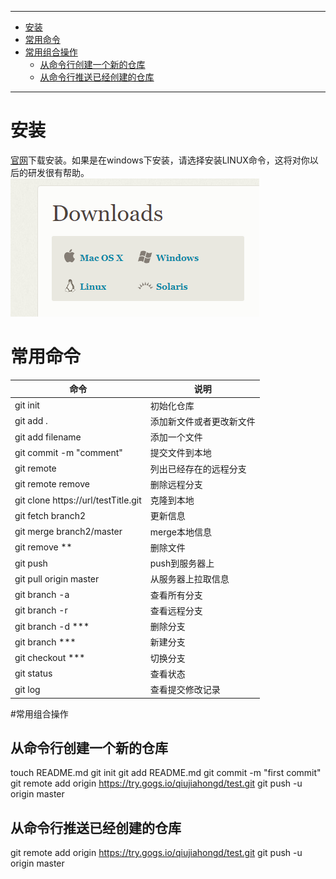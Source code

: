 
---
<!-- @import "[TOC]" {cmd="toc" depthFrom=1 depthTo=6 orderedList=false} -->
<!-- code_chunk_output -->

* [安装](#安装)
* [常用命令](#常用命令)
* [常用组合操作](#常用组合操作)
	* [从命令行创建一个新的仓库](#从命令行创建一个新的仓库)
	* [从命令行推送已经创建的仓库](#从命令行推送已经创建的仓库)

<!-- /code_chunk_output -->
---
# 安装
[官网](https://git-scm.com/downloads)下载安装。如果是在windows下安装，请选择安装LINUX命令，这将对你以后的研发很有帮助。
![](assets/markdown-img-paste-20170813103947623.png)

# 常用命令

|                命令                 |           说明           |
| ----------------------------------- | ------------------------ |
| git init                            | 初始化仓库               |
| git add .                           | 添加新文件或者更改新文件 |
| git add filename                    | 添加一个文件             |
| git commit -m "comment"             | 提交文件到本地           |
| git remote                          | 列出已经存在的远程分支   |
| git remote remove <name>            | 删除远程分支             |
| git clone https://url/testTitle.git | 克隆到本地               |
| git fetch branch2                   | 更新信息                 |
| git merge branch2/master            | merge本地信息            |
| git remove  **                      | 删除文件                 |
| git push                            | push到服务器上           |
| git pull origin master              | 从服务器上拉取信息       |
| git branch -a                       | 查看所有分支             |
| git branch -r                       | 查看远程分支             |
| git branch -d ***                   | 删除分支                 |
| git branch  ***                     | 新建分支                 |
| git checkout ***                    | 切换分支                 |
| git status                          | 查看状态                 |
| git log                             | 查看提交修改记录         |


#常用组合操作

## 从命令行创建一个新的仓库
touch README.md
git init
git add README.md
git commit -m "first commit"
git remote add origin https://try.gogs.io/qiujiahongd/test.git
git push -u origin master

## 从命令行推送已经创建的仓库
git remote add origin https://try.gogs.io/qiujiahongd/test.git
git push -u origin master
